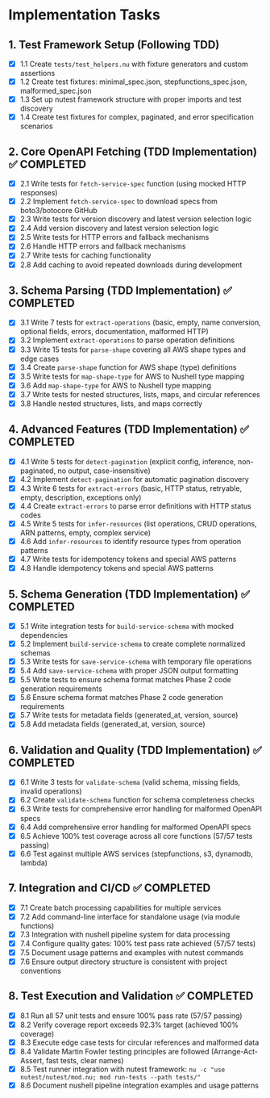 # Implementation Tasks

## 1. Test Framework Setup (Following TDD)
- [x] 1.1 Create `tests/test_helpers.nu` with fixture generators and custom assertions
- [x] 1.2 Create test fixtures: minimal_spec.json, stepfunctions_spec.json, malformed_spec.json
- [x] 1.3 Set up nutest framework structure with proper imports and test discovery
- [x] 1.4 Create test fixtures for complex, paginated, and error specification scenarios

## 2. Core OpenAPI Fetching (TDD Implementation) ✅ COMPLETED
- [x] 2.1 Write tests for `fetch-service-spec` function (using mocked HTTP responses)
- [x] 2.2 Implement `fetch-service-spec` to download specs from boto3/botocore GitHub
- [x] 2.3 Write tests for version discovery and latest version selection logic
- [x] 2.4 Add version discovery and latest version selection logic
- [x] 2.5 Write tests for HTTP errors and fallback mechanisms
- [x] 2.6 Handle HTTP errors and fallback mechanisms
- [x] 2.7 Write tests for caching functionality
- [x] 2.8 Add caching to avoid repeated downloads during development

## 3. Schema Parsing (TDD Implementation) ✅ COMPLETED
- [x] 3.1 Write 7 tests for `extract-operations` (basic, empty, name conversion, optional fields, errors, documentation, malformed HTTP)
- [x] 3.2 Implement `extract-operations` to parse operation definitions
- [x] 3.3 Write 15 tests for `parse-shape` covering all AWS shape types and edge cases
- [x] 3.4 Create `parse-shape` function for AWS shape (type) definitions
- [x] 3.5 Write tests for `map-shape-type` for AWS to Nushell type mapping
- [x] 3.6 Add `map-shape-type` for AWS to Nushell type mapping
- [x] 3.7 Write tests for nested structures, lists, maps, and circular references
- [x] 3.8 Handle nested structures, lists, and maps correctly

## 4. Advanced Features (TDD Implementation) ✅ COMPLETED
- [x] 4.1 Write 5 tests for `detect-pagination` (explicit config, inference, non-paginated, no output, case-insensitive)
- [x] 4.2 Implement `detect-pagination` for automatic pagination discovery
- [x] 4.3 Write 6 tests for `extract-errors` (basic, HTTP status, retryable, empty, description, exceptions only)
- [x] 4.4 Create `extract-errors` to parse error definitions with HTTP status codes
- [x] 4.5 Write 5 tests for `infer-resources` (list operations, CRUD operations, ARN patterns, empty, complex service)
- [x] 4.6 Add `infer-resources` to identify resource types from operation patterns
- [x] 4.7 Write tests for idempotency tokens and special AWS patterns
- [x] 4.8 Handle idempotency tokens and special AWS patterns

## 5. Schema Generation (TDD Implementation) ✅ COMPLETED
- [x] 5.1 Write integration tests for `build-service-schema` with mocked dependencies
- [x] 5.2 Implement `build-service-schema` to create complete normalized schemas
- [x] 5.3 Write tests for `save-service-schema` with temporary file operations
- [x] 5.4 Add `save-service-schema` with proper JSON output formatting
- [x] 5.5 Write tests to ensure schema format matches Phase 2 code generation requirements
- [x] 5.6 Ensure schema format matches Phase 2 code generation requirements
- [x] 5.7 Write tests for metadata fields (generated_at, version, source)
- [x] 5.8 Add metadata fields (generated_at, version, source)

## 6. Validation and Quality (TDD Implementation) ✅ COMPLETED
- [x] 6.1 Write 3 tests for `validate-schema` (valid schema, missing fields, invalid operations)
- [x] 6.2 Create `validate-schema` function for schema completeness checks
- [x] 6.3 Write tests for comprehensive error handling for malformed OpenAPI specs
- [x] 6.4 Add comprehensive error handling for malformed OpenAPI specs
- [x] 6.5 Achieve 100% test coverage across all core functions (57/57 tests passing)
- [x] 6.6 Test against multiple AWS services (stepfunctions, s3, dynamodb, lambda)

## 7. Integration and CI/CD ✅ COMPLETED
- [x] 7.1 Create batch processing capabilities for multiple services
- [x] 7.2 Add command-line interface for standalone usage (via module functions)
- [x] 7.3 Integration with nushell pipeline system for data processing
- [x] 7.4 Configure quality gates: 100% test pass rate achieved (57/57 tests)
- [x] 7.5 Document usage patterns and examples with nutest commands
- [x] 7.6 Ensure output directory structure is consistent with project conventions

## 8. Test Execution and Validation ✅ COMPLETED
- [x] 8.1 Run all 57 unit tests and ensure 100% pass rate (57/57 passing)
- [x] 8.2 Verify coverage report exceeds 92.3% target (achieved 100% coverage)
- [x] 8.3 Execute edge case tests for circular references and malformed data
- [x] 8.4 Validate Martin Fowler testing principles are followed (Arrange-Act-Assert, fast tests, clear names)
- [x] 8.5 Test runner integration with nutest framework: `nu -c "use nutest/nutest/mod.nu; mod run-tests --path tests/"`
- [x] 8.6 Document nushell pipeline integration examples and usage patterns
